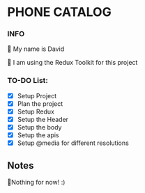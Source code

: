 # PHONE CATALOG

### INFO

🔹 My name is David

🔹 I am using the Redux Toolkit for this project

### TO-DO List:

- [x] Setup Project
- [x] Plan the project
- [x] Setup Redux
- [x] Setup the Header
- [x] Setup the body
- [x] Setup the apis
- [x] Setup @media for different resolutions

## Notes

🔹Nothing for now! :)
